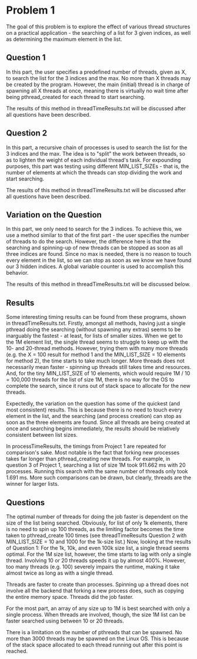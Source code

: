 # Problem 1
The goal of this problem is to explore the effect of various thread structures on a practical application - the searching of a list for 3 given indices, as well as determining the maximum element in the list.

## Question 1
In this part, the user specifies a predefined number of threads, given as X, to search the list for the 3 indices and the max. No more than X threads may be created by the program. However, the main (initial) thread is in charge of spawning all X threads at once, meaning there is virtually no wait time after being pthread_created for each thread to start searching.

The results of this method in threadTimeResults.txt will be discussed after all questions have been described.

## Question 2
In this part, a recursive chain of processes is used to search the list for the 3 indices and the max. The idea is to "split" the work between threads, so as to lighten the weight of each individual thread's task. For expounding purposes, this part was testing using different MIN_LIST_SIZEs - that is, the number of elements at which the threads can stop dividing the work and start searching.   

The results of this method in threadTimeResults.txt will be discussed after all questions have been described.

## Variation on the Question
In this part, we only need to search for the 3 indices. To achieve this, we use a method similar to that of the first part - the user specifies the number of threads to do the search. However, the difference here is that the searching and spinning-up of new threads can be stopped as soon as all three indices are found. Since no max is needed, there is no reason to touch every element in the list, so we can stop as soon as we know we have found our 3 hidden indices. A global variable counter is used to accomplish this behavior.

The results of this method in threadTimeResults.txt will be discussed below.

## Results
Some interesting timing results can be found from these programs, shown in threadTimeResults.txt. Firstly, amongst all methods, having just a single pthread doing the searching (without spawning any extras) seems to be inarguably the fastest - at least, for lists of smaller sizes. When we get to the 1M element list, the single thread seems to struggle to keep up with the 10- and 20-thread methods. However, trying them with many more threads (e.g. the X = 100 result for method 1 and the MIN_LIST_SIZE = 10 elements for method 2), the time starts to take much longer. More threads does not necessarily mean faster - spinning up threads still takes time and resources. And, for the tiny MIN_LIST_SIZE of 10 elements, which would require 1M / 10 = 100,000 threads for the list of size 1M, there is no way for the OS to complete the search, since it runs out of stack space to allocate for the new threads.

Expectedly, the variation on the question has some of the quickest (and most consistent) results. This is because there is no need to touch every element in the list, and the searching (and process creation) can stop as soon as the three elements are found. Since all threads are being created at once and searching begins immediately, the results should be relatively consistent between list sizes.

In processTimeResults, the timings from Project 1 are repeated for comparison's sake. Most notable is the fact that forking new processes takes far longer than pthread_creating new threads. For example, in question 3 of Project 1, searching a list of size 1M took 911.662 ms with 20 processes. Running this search with the same number of threads only took 1.691 ms. More such comparisons can be drawn, but clearly, threads are the winner for larger lists.

## Questions
The optimal number of threads for doing the job faster is dependent on the size of the list being searched. Obviously, for list of only 1k elements, there is no need to spin up 100 threads, as the limiting factor becomes the time taken to pthread_create 100 times (see threadTimeResults Question 2 with MIN_LIST_SIZE = 10 and 1000 for the 1k-size list.) Now, looking at the results of Question 1: For the 1k, 10k, and even 100k size list, a single thread seems optimal. For the 1M size list, however, the time starts to lag with only a single thread. Involving 10 or 20 threads speeds it up by almost 400%. However, too many threads (e.g. 100) severely impairs the runtime, making it take almost twice as long as with a single thread.

Threads are faster to create than processes. Spinning up a thread does not involve all the backend that forking a new process does, such as copying the entire memory space. Threads did the job faster.

For the most part, an array of any size up to 1M is best searched with only a single process. When threads are involved, though, the size 1M list can be faster searched using between 10 or 20 threads.

There is a limitation on the number of pthreads that can be spawned. No more than 3000 threads may be spawned on the Linux OS. This is because of the stack space allocated to each thread running out after this point is reached.